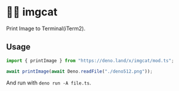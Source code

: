 # 🦕🥞 imgcat

Print Image to Terminal(iTerm2).

## Usage

```typescript
import { printImage } from "https://deno.land/x/imgcat/mod.ts";

await printImage(await Deno.readFile("./deno512.png"));
```

And run with `deno run -A file.ts`.
